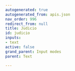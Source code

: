 ```yaml
---
autogenerated: true
autogenerated_from: apis.json
nav_order: 996
redirect_from: null
title: Judicio
id: judicio
inputs:
- text
active: false
grand_parent: Input modes
parent: Text

---
```


